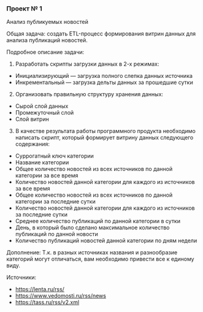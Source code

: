 ### Проект № 1
Анализ публикуемых новостей

Общая задача: создать ETL-процесс формирования витрин данных для анализа публикаций новостей.

Подробное описание задачи:
1. Разработать скрипты загрузки данных в 2-х режимах:
- Инициализирующий — загрузка полного слепка данных источника
- Инкрементальный — загрузка дельты данных за прошедшие сутки

2. Организовать правильную структуру хранения данных:
- Сырой слой данных
- Промежуточный слой
- Слой витрин

3. В качестве результата работы программного продукта необходимо написать скрипт, который формирует витрину данных следующего содержания:
- Суррогатный ключ категории
- Название категории
- Общее количество новостей из всех источников по данной категории за все время
- Количество новостей данной категории для каждого из источников за все время
- Общее количество новостей из всех источников по данной категории за последние сутки
- Количество новостей данной категории для каждого из источников за последние сутки
- Среднее количество публикаций по данной категории в сутки
- День, в который было сделано максимальное количество публикаций по данной новости
- Количество публикаций новостей данной категории по дням недели

Дополнение:
Т.к. в разных источниках названия и разнообразие категорий могут отличаться, вам необходимо привести все к единому виду.

Источники:
- https://lenta.ru/rss/
- https://www.vedomosti.ru/rss/news
- https://tass.ru/rss/v2.xml
